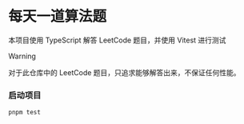 # 每天一道算法题

本项目使用 TypeScript 解答 LeetCode 题目，并使用 Vitest 进行测试

> [!WARNING]
> 对于此仓库中的 LeetCode 题目，只追求能够解答出来，不保证任何性能。

### 启动项目

```bash
pnpm test
```
